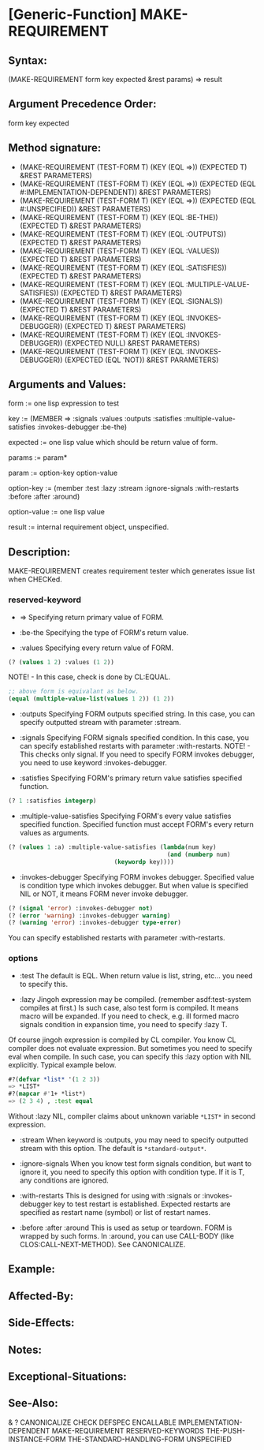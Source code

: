 # [Generic-Function] MAKE-REQUIREMENT

## Syntax:

(MAKE-REQUIREMENT form key expected &rest params) => result

## Argument Precedence Order:

form key expected

## Method signature:

* (MAKE-REQUIREMENT (TEST-FORM T) (KEY (EQL =>)) (EXPECTED T) &REST PARAMETERS)
* (MAKE-REQUIREMENT (TEST-FORM T) (KEY (EQL =>)) (EXPECTED (EQL #:IMPLEMENTATION-DEPENDENT)) &REST PARAMETERS)
* (MAKE-REQUIREMENT (TEST-FORM T) (KEY (EQL =>)) (EXPECTED (EQL #:UNSPECIFIED)) &REST PARAMETERS)
* (MAKE-REQUIREMENT (TEST-FORM T) (KEY (EQL :BE-THE)) (EXPECTED T) &REST PARAMETERS)
* (MAKE-REQUIREMENT (TEST-FORM T) (KEY (EQL :OUTPUTS)) (EXPECTED T) &REST PARAMETERS)
* (MAKE-REQUIREMENT (TEST-FORM T) (KEY (EQL :VALUES)) (EXPECTED T) &REST PARAMETERS)
* (MAKE-REQUIREMENT (TEST-FORM T) (KEY (EQL :SATISFIES)) (EXPECTED T) &REST PARAMETERS)
* (MAKE-REQUIREMENT (TEST-FORM T) (KEY (EQL :MULTIPLE-VALUE-SATISFIES)) (EXPECTED T) &REST PARAMETERS)
* (MAKE-REQUIREMENT (TEST-FORM T) (KEY (EQL :SIGNALS)) (EXPECTED T) &REST PARAMETERS)
* (MAKE-REQUIREMENT (TEST-FORM T) (KEY (EQL :INVOKES-DEBUGGER)) (EXPECTED T) &REST PARAMETERS)
* (MAKE-REQUIREMENT (TEST-FORM T) (KEY (EQL :INVOKES-DEBUGGER)) (EXPECTED NULL) &REST PARAMETERS)
* (MAKE-REQUIREMENT (TEST-FORM T) (KEY (EQL :INVOKES-DEBUGGER)) (EXPECTED (EQL 'NOT)) &REST PARAMETERS)

## Arguments and Values:

form := one lisp expression to test

key := (MEMBER => :signals :values :outputs :satisfies :multiple-value-satisfies :invokes-debugger :be-the)

expected := one lisp value which should be return value of form.

params := param\*

param := option-key option-value

option-key := (member :test :lazy :stream :ignore-signals :with-restarts :before :after :around)

option-value := one lisp value

result := internal requirement object, unspecified.

## Description:
MAKE-REQUIREMENT creates requirement tester which generates issue list when CHECKed.

### reserved-keyword

* =>
Specifying return primary value of FORM.

* :be-the
Specifying the type of FORM's return value.

* :values
Specifying every return value of FORM.
```lisp
(? (values 1 2) :values (1 2))
```
NOTE! - In this case, check is done by CL:EQUAL.
```lisp
;; above form is equivalant as below.
(equal (multiple-value-list(values 1 2)) (1 2))
```

* :outputs
Specifying FORM outputs specified string.
In this case, you can specify outputted stream with parameter :stream.

* :signals
Specifying FORM signals specified condition.
In this case, you can specify established restarts with parameter :with-restarts.
NOTE! - This checks only signal. If you need to specify FORM invokes debugger, you need to use keyword :invokes-debugger.

* :satisfies
Specifying FORM's primary return value satisfies specified function.
```lisp
(? 1 :satisfies integerp)
```

* :multiple-value-satisfies
Specifying FORM's every value satisfies specified function.
Specified function must accept FORM's every return values as arguments.
```lisp
(? (values 1 :a) :multiple-value-satisfies (lambda(num key)
                                             (and (numberp num)
					          (keywordp key))))
```

* :invokes-debugger
Specifying FORM invokes debugger.
Specified value is condition type which invokes debugger.
But when value is specified NIL or NOT, it means FORM never invoke debugger.
```lisp
(? (signal 'error) :invokes-debugger not)
(? (error 'warning) :invokes-debugger warning)
(? (warning 'error) :invokes-debugger type-error)
```
You can specify established restarts with parameter :with-restarts.

### options

* :test
The default is EQL.
When return value is list, string, etc... you need to specify this.

* :lazy
Jingoh expression may be compiled.
(remember asdf:test-system compiles at first.)
Is such case, also test form is compiled.
It means macro will be expanded.
If you need to check, e.g. ill formed macro signals condition in expansion time, you need to specify :lazy T.

Of course jingoh expression is compiled by CL compiler.
You know CL compiler does not evaluate expression.
But sometimes you need to specify eval when compile.
In such case, you can specify this :lazy option with NIL explicitly.
Typical example below.
```lisp
#?(defvar *list* '(1 2 3))
=> *LIST*
#?(mapcar #'1+ *list*)
=> (2 3 4) , :test equal
```
Without :lazy NIL, compiler claims about unknown variable `*LIST*` in second expression.

* :stream
When keyword is :outputs, you may need to specify outputted stream with this option.
The default is `*standard-output*`.

* :ignore-signals
When you know test form signals condition, but want to ignore it, you need to specify this option with condition type.
If it is T, any conditions are ignored.

* :with-restarts
This is designed for using with :signals or :invokes-debugger key to test restart is established.
Expected restarts are specified as restart name (symbol) or list of restart names.

* :before :after :around
This is used as setup or teardown.
FORM is wrapped by such forms.
In :around, you can use CALL-BODY (like CLOS:CALL-NEXT-METHOD).
See CANONICALIZE.

## Example:

## Affected-By:

## Side-Effects:

## Notes:

## Exceptional-Situations:

## See-Also:

&
?
CANONICALIZE
CHECK
DEFSPEC
ENCALLABLE
IMPLEMENTATION-DEPENDENT
MAKE-REQUIREMENT
RESERVED-KEYWORDS
THE-PUSH-INSTANCE-FORM
THE-STANDARD-HANDLING-FORM
UNSPECIFIED
